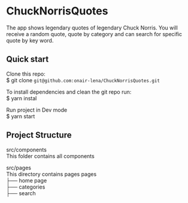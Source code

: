 <h1>ChuckNorrisQuotes</h1>

The app shows legendary quotes of legendary Chuck Norris.
You will receive a random quote, quote by category and can search for specific quote by key word.

<h2>Quick start</h2>

Clone this repo:<br/>
$ git clone `git@github.com:onair-lena/ChuckNorrisQuotes.git`

To install dependencies and clean the git repo run:<br/>
$ yarn instal

Run project in Dev mode<br/>
$ yarn start

<h2>Project Structure</h2>

src/components<br/>
This folder contains all components

src/pages<br/>
This directory contains pages
pages<br/>
├── home page<br/>
├── categories<br/>
├── search<br/>
